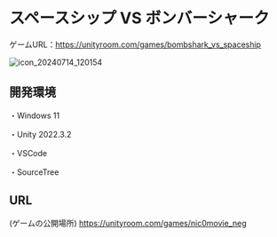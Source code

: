 # スペースシップ VS ボンバーシャーク 

ゲームURL：https://unityroom.com/games/bombshark_vs_spaceship

![icon_20240714_120154](https://github.com/user-attachments/assets/9624ec91-6ba4-4a3a-9fc7-f3a28365907e)

## 開発環境
・Windows 11

・Unity 2022.3.2

・VSCode

・SourceTree

## URL
(ゲームの公開場所)
https://unityroom.com/games/nic0movie_neg
